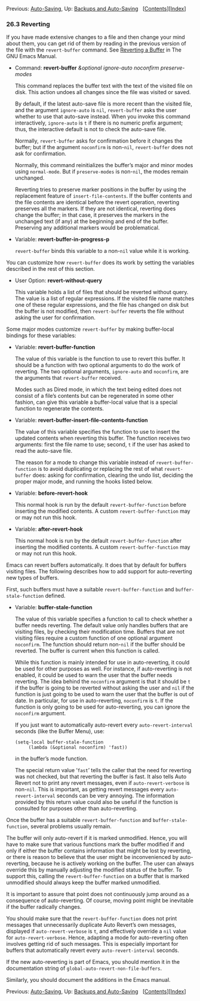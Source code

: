 <!-- This is the GNU Emacs Lisp Reference Manual
corresponding to Emacs version 27.2.

Copyright (C) 1990-1996, 1998-2021 Free Software Foundation,
Inc.

Permission is granted to copy, distribute and/or modify this document
under the terms of the GNU Free Documentation License, Version 1.3 or
any later version published by the Free Software Foundation; with the
Invariant Sections being "GNU General Public License," with the
Front-Cover Texts being "A GNU Manual," and with the Back-Cover
Texts as in (a) below.  A copy of the license is included in the
section entitled "GNU Free Documentation License."

(a) The FSF's Back-Cover Text is: "You have the freedom to copy and
modify this GNU manual.  Buying copies from the FSF supports it in
developing GNU and promoting software freedom." -->

<!-- Created by GNU Texinfo 6.7, http://www.gnu.org/software/texinfo/ -->

Previous: [Auto-Saving](Auto_002dSaving.html), Up: [Backups and Auto-Saving](Backups-and-Auto_002dSaving.html)   \[[Contents](index.html#SEC_Contents "Table of contents")]\[[Index](Index.html "Index")]

### 26.3 Reverting

If you have made extensive changes to a file and then change your mind about them, you can get rid of them by reading in the previous version of the file with the `revert-buffer` command. See [Reverting a Buffer](https://www.gnu.org/software/emacs/manual/html_node/emacs/Reverting.html#Reverting) in The GNU Emacs Manual.

*   Command: **revert-buffer** *\&optional ignore-auto noconfirm preserve-modes*

    This command replaces the buffer text with the text of the visited file on disk. This action undoes all changes since the file was visited or saved.

    By default, if the latest auto-save file is more recent than the visited file, and the argument `ignore-auto` is `nil`, `revert-buffer` asks the user whether to use that auto-save instead. When you invoke this command interactively, `ignore-auto` is `t` if there is no numeric prefix argument; thus, the interactive default is not to check the auto-save file.

    Normally, `revert-buffer` asks for confirmation before it changes the buffer; but if the argument `noconfirm` is non-`nil`, `revert-buffer` does not ask for confirmation.

    Normally, this command reinitializes the buffer’s major and minor modes using `normal-mode`. But if `preserve-modes` is non-`nil`, the modes remain unchanged.

    Reverting tries to preserve marker positions in the buffer by using the replacement feature of `insert-file-contents`. If the buffer contents and the file contents are identical before the revert operation, reverting preserves all the markers. If they are not identical, reverting does change the buffer; in that case, it preserves the markers in the unchanged text (if any) at the beginning and end of the buffer. Preserving any additional markers would be problematical.

<!---->

*   Variable: **revert-buffer-in-progress-p**

    `revert-buffer` binds this variable to a non-`nil` value while it is working.

You can customize how `revert-buffer` does its work by setting the variables described in the rest of this section.

*   User Option: **revert-without-query**

    This variable holds a list of files that should be reverted without query. The value is a list of regular expressions. If the visited file name matches one of these regular expressions, and the file has changed on disk but the buffer is not modified, then `revert-buffer` reverts the file without asking the user for confirmation.

Some major modes customize `revert-buffer` by making buffer-local bindings for these variables:

*   Variable: **revert-buffer-function**

    The value of this variable is the function to use to revert this buffer. It should be a function with two optional arguments to do the work of reverting. The two optional arguments, `ignore-auto` and `noconfirm`, are the arguments that `revert-buffer` received.

    Modes such as Dired mode, in which the text being edited does not consist of a file’s contents but can be regenerated in some other fashion, can give this variable a buffer-local value that is a special function to regenerate the contents.

<!---->

*   Variable: **revert-buffer-insert-file-contents-function**

    The value of this variable specifies the function to use to insert the updated contents when reverting this buffer. The function receives two arguments: first the file name to use; second, `t` if the user has asked to read the auto-save file.

    The reason for a mode to change this variable instead of `revert-buffer-function` is to avoid duplicating or replacing the rest of what `revert-buffer` does: asking for confirmation, clearing the undo list, deciding the proper major mode, and running the hooks listed below.

<!---->

*   Variable: **before-revert-hook**

    This normal hook is run by the default `revert-buffer-function` before inserting the modified contents. A custom `revert-buffer-function` may or may not run this hook.

<!---->

*   Variable: **after-revert-hook**

    This normal hook is run by the default `revert-buffer-function` after inserting the modified contents. A custom `revert-buffer-function` may or may not run this hook.

Emacs can revert buffers automatically. It does that by default for buffers visiting files. The following describes how to add support for auto-reverting new types of buffers.

First, such buffers must have a suitable `revert-buffer-function` and `buffer-stale-function` defined.

*   Variable: **buffer-stale-function**

    The value of this variable specifies a function to call to check whether a buffer needs reverting. The default value only handles buffers that are visiting files, by checking their modification time. Buffers that are not visiting files require a custom function of one optional argument `noconfirm`. The function should return non-`nil` if the buffer should be reverted. The buffer is current when this function is called.

    While this function is mainly intended for use in auto-reverting, it could be used for other purposes as well. For instance, if auto-reverting is not enabled, it could be used to warn the user that the buffer needs reverting. The idea behind the `noconfirm` argument is that it should be `t` if the buffer is going to be reverted without asking the user and `nil` if the function is just going to be used to warn the user that the buffer is out of date. In particular, for use in auto-reverting, `noconfirm` is `t`. If the function is only going to be used for auto-reverting, you can ignore the `noconfirm` argument.

    If you just want to automatically auto-revert every `auto-revert-interval` seconds (like the Buffer Menu), use:

        (setq-local buffer-stale-function
             (lambda (&optional noconfirm) 'fast))

    in the buffer’s mode function.

    The special return value ‘`fast`’ tells the caller that the need for reverting was not checked, but that reverting the buffer is fast. It also tells Auto Revert not to print any revert messages, even if `auto-revert-verbose` is non-`nil`. This is important, as getting revert messages every `auto-revert-interval` seconds can be very annoying. The information provided by this return value could also be useful if the function is consulted for purposes other than auto-reverting.

Once the buffer has a suitable `revert-buffer-function` and `buffer-stale-function`, several problems usually remain.

The buffer will only auto-revert if it is marked unmodified. Hence, you will have to make sure that various functions mark the buffer modified if and only if either the buffer contains information that might be lost by reverting, or there is reason to believe that the user might be inconvenienced by auto-reverting, because he is actively working on the buffer. The user can always override this by manually adjusting the modified status of the buffer. To support this, calling the `revert-buffer-function` on a buffer that is marked unmodified should always keep the buffer marked unmodified.

It is important to assure that point does not continuously jump around as a consequence of auto-reverting. Of course, moving point might be inevitable if the buffer radically changes.

You should make sure that the `revert-buffer-function` does not print messages that unnecessarily duplicate Auto Revert’s own messages, displayed if `auto-revert-verbose` is `t`, and effectively override a `nil` value for `auto-revert-verbose`. Hence, adapting a mode for auto-reverting often involves getting rid of such messages. This is especially important for buffers that automatically revert every `auto-revert-interval` seconds.

If the new auto-reverting is part of Emacs, you should mention it in the documentation string of `global-auto-revert-non-file-buffers`.

Similarly, you should document the additions in the Emacs manual.

Previous: [Auto-Saving](Auto_002dSaving.html), Up: [Backups and Auto-Saving](Backups-and-Auto_002dSaving.html)   \[[Contents](index.html#SEC_Contents "Table of contents")]\[[Index](Index.html "Index")]

